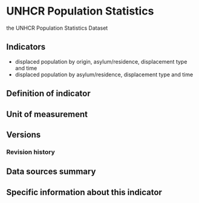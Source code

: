 # UNHCR Population Statistics

the UNHCR Population Statistics Dataset

## Indicators

- displaced population by origin, asylum/residence, displacement type and time
- displaced population by asylum/residence, displacement type and time

## Definition of indicator


## Unit of measurement


## Versions


### Revision history


## Data sources summary


## Specific information about this indicator
